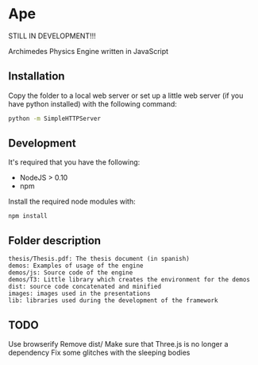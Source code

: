 Ape
===

STILL IN DEVELOPMENT!!!

Archimedes Physics Engine written in JavaScript

## Installation

Copy the folder to a local web server or set up a little web server (if you have python installed) with the following command:

```bash
python -m SimpleHTTPServer
```

## Development

It's required that you have the following:

- NodeJS > 0.10
- npm

Install the required node modules with:

```
npm install
```

## Folder description

```
thesis/Thesis.pdf: The thesis document (in spanish)
demos: Examples of usage of the engine
demos/js: Source code of the engine
demos/T3: Little library which creates the environment for the demos
dist: source code concatenated and minified
images: images used in the presentations
lib: libraries used during the development of the framework
```

## TODO
Use browserify
Remove dist/
Make sure that Three.js is no longer a dependency
Fix some glitches with the sleeping bodies